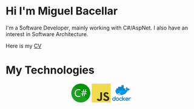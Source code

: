 # Hi I'm Miguel Bacellar

I'm a Software Developer, mainly working with C#/AspNet. I also have an interest in Software Architecture.

Here is my [CV](https://github.com/yEIeven/ReadMe/blob/main/Curriculo%20EN-New.pdf)  


# My Technologies

<p align="center">
  <img src="https://github.com/yEIeven/ReadMe/raw/main/csharp.png" alt="C#" width="50" />
  <img src="https://github.com/yEIeven/ReadMe/raw/main/javascript.png" alt="JavaScript" width="50" />
  <img src="https://github.com/yEIeven/ReadMe/raw/main/docker.png" alt="docker" width="50" />
</p>

